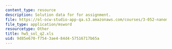```yaml
---
content_type: resource
description: Solution data for for assignment.
file: https://ol-ocw-studio-app-qa.s3.amazonaws.com/courses/3-052-nanomechanics-of-materials-and-biomaterials-spring-2007/9d85e670f7543ae484d457516717b65a_hw5_sol_q2.xls
file_type: application/msword
resourcetype: Other
title: hw5_sol_q2.xls
uid: 9d85e670-f754-3ae4-84d4-57516717b65a
---
```

